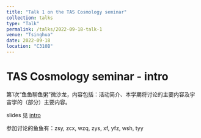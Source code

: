 ```yaml
---
title: "Talk 1 on the TAS Cosmology seminar"
collection: talks
type: "Talk"
permalink: /talks/2022-09-18-talk-1
venue: "Tsinghua"
date: 2022-09-18
location: "C310B"
---
```


# TAS Cosmology seminar - intro

第1次“鱼鱼聊鱼粥”微沙龙，内容包括：活动简介、本学期将讨论的主要内容及宇宙学的（部分）主要内容。

slides 见 [intro](https://siyizhao.github.io/yuzhou_TAS/intro/index.html)

参加讨论的鱼鱼有：zsy, zcx, wzq, zys, xf, yfz, wsh, tyy